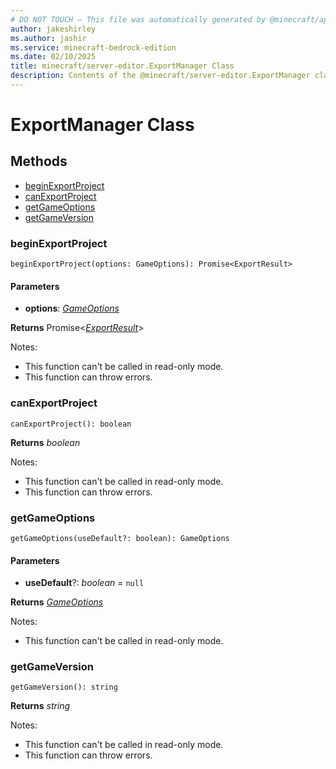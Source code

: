 ```yaml
---
# DO NOT TOUCH — This file was automatically generated by @minecraft/api-docs-generator, to report problems file an issue at https://github.com/Mojang/minecraft-scripting-libraries
author: jakeshirley
ms.author: jashir
ms.service: minecraft-bedrock-edition
ms.date: 02/10/2025
title: minecraft/server-editor.ExportManager Class
description: Contents of the @minecraft/server-editor.ExportManager class.
---
```

# ExportManager Class

## Methods
- [beginExportProject](#beginexportproject)
- [canExportProject](#canexportproject)
- [getGameOptions](#getgameoptions)
- [getGameVersion](#getgameversion)

### **beginExportProject**
`
beginExportProject(options: GameOptions): Promise<ExportResult>
`

#### **Parameters**
- **options**: [*GameOptions*](GameOptions.md)

**Returns** Promise&lt;[*ExportResult*](ExportResult.md)&gt;
  
Notes:
- This function can't be called in read-only mode.
- This function can throw errors.

### **canExportProject**
`
canExportProject(): boolean
`

**Returns** *boolean*
  
Notes:
- This function can't be called in read-only mode.
- This function can throw errors.

### **getGameOptions**
`
getGameOptions(useDefault?: boolean): GameOptions
`

#### **Parameters**
- **useDefault**?: *boolean* = `null`

**Returns** [*GameOptions*](GameOptions.md)
  
Notes:
- This function can't be called in read-only mode.

### **getGameVersion**
`
getGameVersion(): string
`

**Returns** *string*
  
Notes:
- This function can't be called in read-only mode.
- This function can throw errors.
